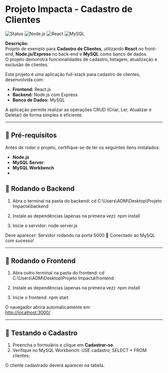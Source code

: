 #  Projeto Impacta - Cadastro de Clientes

![Status](https://img.shields.io/badge/status-em%20desenvolvimento-yellow)
![Node.js](https://img.shields.io/badge/Back--end-Node.js-brightgreen)
![React](https://img.shields.io/badge/Front--end-React-blue)
![MySQL](https://img.shields.io/badge/Banco-MySQL-orange)

**Descrição:**  
Projeto de exemplo para **Cadastro de Clientes**, utilizando **React** no front-end, **Node.js/Express** no back-end e **MySQL** como banco de dados.  
O projeto demonstra funcionalidades de cadastro, listagem, atualização e exclusão de clientes.

Este projeto é uma aplicação full-stack para cadastro de clientes, desenvolvida com:

- **Frontend:** React.js
- **Backend:** Node.js com Express
- **Banco de Dados:** MySQL

A aplicação permite realizar as operações CRUD (Criar, Ler, Atualizar e Deletar) de forma simples e eficiente.

---

## 🔧 Pré-requisitos

Antes de rodar o projeto, certifique-se de ter os seguintes itens instalados:

- **Node.js**
- **MySQL Server**: 
- **MySQL Workbench**
- 
## 🔹 Rodando o Backend

1. Abra o terminal na pasta do backend:
cd C:\Users\ADM\Desktop\Projeto Impacta\backend

2. Instale as dependências (apenas na primeira vez): npm install

3. Inicie o servidor: node server.js

Deve aparecer:
Servidor rodando na porta 5000 🚀
Conectado ao MySQL com sucesso!

---

## 🔹 Rodando o Frontend

1. Abra outro terminal na pasta do frontend:
cd C:\Users\ADM\Desktop\Projeto Impacta\frontend

2. Instale as dependências (apenas na primeira vez): npm install

3. Inicie o frontend: npm start

O navegador abrirá automaticamente em:  
[http://localhost:3000/](http://localhost:3000/)

---

## 🔹 Testando o Cadastro

1. Preencha o formulário e clique em **Cadastrar-se**.  
2. Verifique no MySQL Workbench:
USE cadastro;
SELECT * FROM clientes;

O cliente cadastrado deverá aparecer na tabela.

